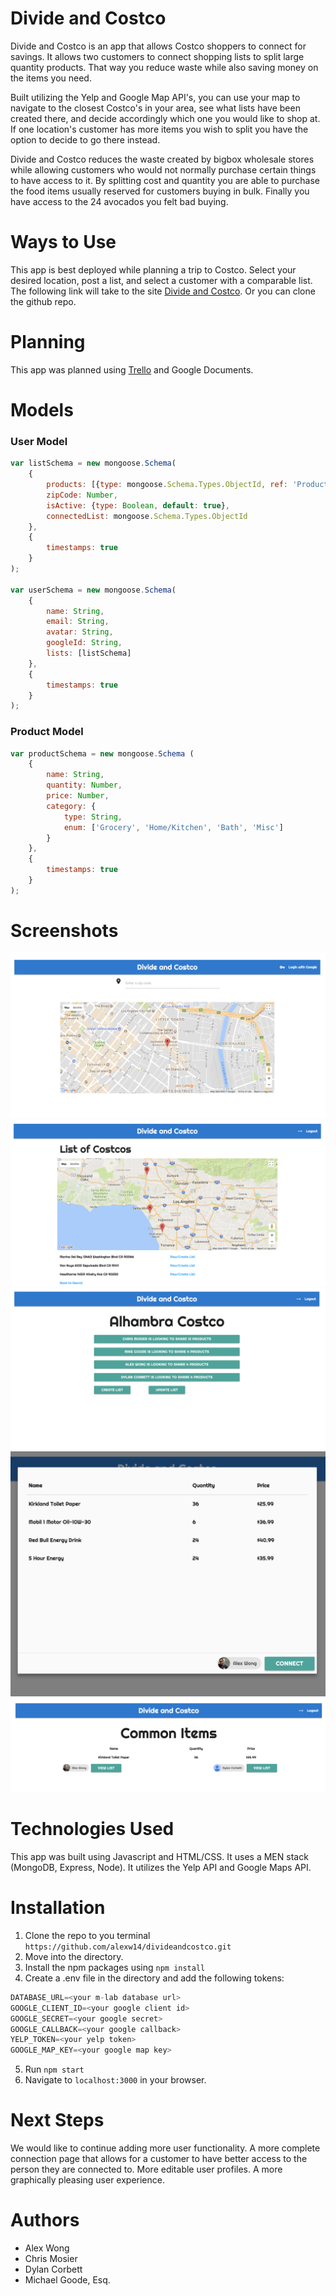 
# Divide and Costco

Divide and Costco is an app that allows Costco shoppers to connect for savings. It allows two customers to connect shopping lists to split large quantity products. That way you reduce waste while also saving money on the items you need. 

Built utilizing the Yelp and Google Map API's, you can use your map to navigate to the closest Costco's in your area, see what lists have been created there, and decide accordingly which one you would like to shop at. If one location's customer has more items you wish to split you have the option to decide to go there instead.

Divide and Costco reduces the waste created by bigbox wholesale stores while allowing customers who would not normally purchase certain things to have access to it. By splitting cost and quantity you are able to purchase the food items usually reserved for customers buying in bulk. Finally you have access to the 24 avocados you felt bad buying.

# Ways to Use

This app is best deployed while planning a trip to Costco. Select your desired location, post a list, and select a customer with a comparable list. The following link will take to the site [Divide and Costco](https://divide-and-costco.herokuapp.com). Or you can clone the github repo. 

# Planning

This app was planned using [Trello](https://trello.com/b/kxgHzXn6/pineapple-dream) and Google Documents.

# Models
### User Model
```javascript
var listSchema = new mongoose.Schema(
    {
        products: [{type: mongoose.Schema.Types.ObjectId, ref: 'Product'}],
        zipCode: Number,
        isActive: {type: Boolean, default: true},
        connectedList: mongoose.Schema.Types.ObjectId
    },
    {
        timestamps: true
    }
);

var userSchema = new mongoose.Schema(
    {
        name: String,
        email: String,
        avatar: String,
        googleId: String,
        lists: [listSchema]
    },
    {
        timestamps: true
    }
);
```

### Product Model
```javascript
var productSchema = new mongoose.Schema (
    {
        name: String,
        quantity: Number,
        price: Number,
        category: {
            type: String,
            enum: ['Grocery', 'Home/Kitchen', 'Bath', 'Misc']
        }
    },
    {
        timestamps: true
    }
);
```

# Screenshots

![Screen01](/divideandcostcoscreens/map.png)
![Screen02](/divideandcostcoscreens/map2.png)
![Screen03](/divideandcostcoscreens/list.png)
![Screen04](/divideandcostcoscreens/connect.png)
![Screen05](/divideandcostcoscreens/connect2.png)

# Technologies Used

This app was built using Javascript and HTML/CSS. It uses a MEN stack (MongoDB, Express, Node). It utilizes the Yelp API and Google Maps API.

# Installation

1. Clone the repo to you terminal ```https://github.com/alexw14/divideandcostco.git```
2. Move into the directory. 
3. Install the npm packages using ```npm install```
4. Create a .env file in the directory and add the following tokens:
```javascript
DATABASE_URL=<your m-lab database url>
GOOGLE_CLIENT_ID=<your google client id>
GOOGLE_SECRET=<your google secret>
GOOGLE_CALLBACK=<your google callback>
YELP_TOKEN=<your yelp token>
GOOGLE_MAP_KEY=<your google map key>
```
5. Run ```npm start```
6. Navigate to ```localhost:3000``` in your browser.

# Next Steps

We would like to continue adding more user functionality. A more complete connection page that allows for a customer to have better access to the person they are connected to. More editable user profiles. A more graphically pleasing user experience.

# Authors

* Alex Wong
* Chris Mosier
* Dylan Corbett
* Michael Goode, Esq.


